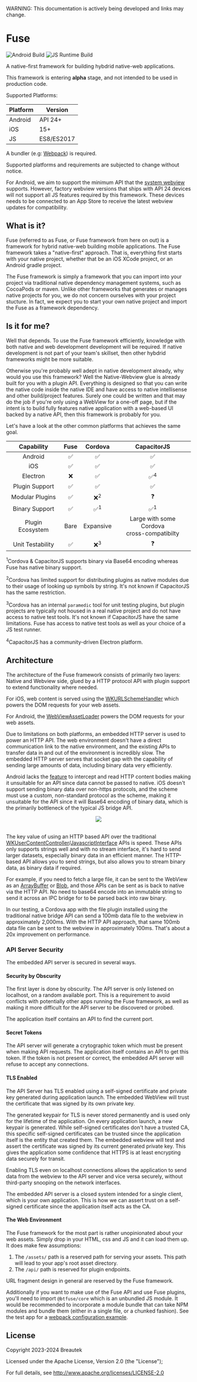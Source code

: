 
WARNING: This documentation is actively being developed and links may change.

# Fuse

![Android Build](https://github.com/btfuse/fuse-android/actions/workflows/instrumented.yml/badge.svg)
![JS Runtime Build](https://github.com/btfuse/fuse-js/actions/workflows/unit-tests.yml/badge.svg)

A native-first framework for building hybdrid native-web applications.

This framework is entering **alpha** stage, and not intended to be used in production code.

Supported Platforms:

|Platform|Version|
|---|---|
|Android|API 24+|
|iOS|15+|
|JS|ES8/ES2017|

A bundler (e.g: [Webpack](https://webpack.js.org/)) is required.

Supported platforms and requirements are subjected to change without notice.

For Android, we aim to support the minimum API that the [system webview](https://chromium.googlesource.com/chromium/src/+/refs/heads/main/build/config/android/config.gni#67) supports. However, factory webview versions that ships with API 24 devices will not support all JS features required by this framework. These devices needs to be connected to an App Store to receive the latest webview updates for compatibility.

## What is it?

Fuse (referred to as Fuse, or Fuse framework from here on out) is a framework for hybrid native-web building mobile applications.
The Fuse framework takes a "native-first" approach. That is, everything first starts with your native project, whether that be an iOS XCode project, or an Android gradle project.

The Fuse framework is simply a framework that you can import into your project via traditional native dependency management systems, such as
CocoaPods or maven. Unlike other frameworks that generates or manages native projects for you, we do not concern ourselves with your project stucture. In fact, we expect you to start your own native project and import the Fuse as a framework dependency.

## Is it for me?

Well that depends. To use the Fuse framework efficiently, knowledge with both native and web development development will be required.
If native development is not part of your team's skillset, then other hybdrid frameworks might be more suitable.

Otherwise you're probably well adept in native development already, why would you use this framework? Well the Native-Webview glue is already built for you with a plugin API. Everything is designed so that you can write the native code inside the native IDE and have access to native intellisense and other build/project features. Surely one could be written and that may do the job if you're only using a WebView for a one-off page, but if the intent is to build fully features native application with a web-based UI backed by a native API, then this framework is probably for you.

Let's have a look at the other common platforms that achieves the same goal.

|Capability|Fuse|Cordova|CapacitorJS|
|:---:|:---:|:---:|:---:|
|Android|:white_check_mark:|:white_check_mark:|:white_check_mark:
|iOS|:white_check_mark:|:white_check_mark:|:white_check_mark:|
|Electron|:x:|:white_check_mark:|:white_check_mark:<sup>4</sup>|
|Plugin Support|:white_check_mark:|:white_check_mark:|:white_check_mark:|
|Modular Plugins|:white_check_mark:|:x:<sup>2</sup>|:question:|
|Binary Support|:white_check_mark:|:white_check_mark:<sup>1</sup>|:white_check_mark:<sup>1</sup>|
|Plugin Ecosystem|Bare|Expansive|Large with some Cordova<br />cross-compatibilty
|Unit Testability|:white_check_mark:|:x:<sup>3</sup>|:question:

<sup>1</sup>Cordova & CapacitorJS supports binary via Base64 encoding whereas Fuse
has native binary support.

<sup>2</sup>Cordova has limited support for distributing plugins as native modules due to their usage of looking up symbols by string. It's not known if CapacitorJS has the same restriction.

<sup>3</sup>Cordova has an internal `paramedic` tool for unit testing plugins, but plugin projects are typically not housed in a real native project and do not have access to native test tools. It's not known if CapacitorJS have the same limitations. Fuse has access to native test tools as well as your choice of a JS test runner.

<sup>4</sup>CapacitorJS has a community-driven Electron platform.

## Architecture

The architecture of the Fuse framework consists of primarily two layers: Native and Webview side, glued by a HTTP protocol API with plugin support to extend functionality where needed.

For iOS, web content is served using the [WKURLSchemeHandler](https://developer.apple.com/documentation/webkit/wkurlschemehandler?language=objc) which powers the DOM requests for your web assets.

For Android, the [WebViewAssetLoader](https://developer.android.com/reference/androidx/webkit/WebViewAssetLoader) powers the DOM requests for your web assets.

Due to limitations on both platforms, an embedded HTTP server is used to power an HTTP API. The web environment doesn't have a direct communication link to the native environment, and the existing APIs to transfer data in and out of the environment is incredibly slow. The embedded HTTP server serves that socket gap with the capability of sending large amounts of data, including binary data very efficiently. 

Android lacks the [feature](https://issuetracker.google.com/issues/119844519) to intercept and read HTTP content bodies making it unsuitable for an API since data cannot be passed to native. iOS doesn't support sending binary data over non-https protocols, and the scheme must use a custom, non-standard protocol as the scheme, making it unsuitable for the API since it will Base64 encoding of binary data, which is the primarily bottleneck of the typical JS bridge API.

<div style="text-align: center">
    <img src="./res/architecture.jpg" />
</div>
</br />

The key value of using an HTTP based API over the traditional [WKUserContentController](https://developer.apple.com/documentation/webkit/wkusercontentcontroller)/[JavascriptInterface](https://developer.android.com/reference/android/webkit/JavascriptInterface) APIs is speed.
These APIs only supports strings well and with no stream interface, it's hard to send larger datasets, especially binary data in an efficient manner. The HTTP-based API allows you to send strings, but also allows you to stream binary data, as binary data if required.

For example, if you need to fetch a large file, it can be sent to the WebView as an [ArrayBuffer](https://developer.mozilla.org/en-US/docs/Web/JavaScript/Reference/Global_Objects/ArrayBuffer) or [Blob](https://developer.mozilla.org/en-US/docs/Web/API/Blob), and those APIs can be sent as is back to native via the HTTP API. No need to base64 encode into an immutable string to send it across an IPC bridge for to be parsed back into raw binary.

In our testing, a Cordova app with the file plugin installed using the traditional native bridge API can send a 100mb data file to the webview in approximately 2,000ms. With the HTTP API approach, that same 100mb data file can be sent to the webview in approximately 100ms. That's about a 20x improvement on performance.

### API Server Security

The embedded API server is secured in several ways.

#### Security by Obscurity

The first layer is done by obscurity. The API server is only listened on localhost, on a random available port. This is a requirement to avoid conflicts with potentially other apps running the Fuse framework, as well as making it more difficult for the API server to be discovered or probed.

The application itself contains an API to find the current port.

#### Secret Tokens

The API server will generate a crytographic token which must be present when making API requests. The application itself contains an API to get this token. If the token is not present or correct, the embedded API server will refuse to accept any connections.

#### TLS Enabled

The API Server has TLS enabled using a self-signed certificate and private key generated during application launch. The embedded WebView will trust the certificate that was signed by its own private key.

The generated keypair for TLS is never stored permanently and is used only for the lifetime of the application. On every application launch, a new keypair is generated. While self-signed certificates don't have a trusted CA, this specific self-signed certificates can be trusted since the application itself is the entity that created them. The embedded webview will test and assert the certificate was signed by its current generated private key. This gives the application some confidence that HTTPS is at least encrypting data securely for transit.

Enabling TLS even on localhost connections allows the application to send data from the webview to the API server and vice versa securely, without third-party snooping on the network interfaces.

The embedded API server is a closed system intended for a single client, which is your own application. This is how we can assert trust on a self-signed certificate since the application itself acts as the CA.

#### The Web Environment

The Fuse framework for the most part is rather unopinionated about your web assets. Simply drop in your HTML, css and JS and it can load them up. It does make few assumptions:

1. The `/assets/` path is a reserved path for serving your assets. This path will lead to your app's root asset directory.
2. The `/api/` path is reserved for plugin endpoints.

URL fragment design in general are reserved by the Fuse framework.

Additionally if you want to make use of the Fuse API and use Fuse plugins, you'll need to import `@btfuse/core` which is an unbundled JS module.
It would be recommended to incorporate a module bundle that can take NPM modules and bundle them (either in a single file, or a chunked fashion). See the test app for a [webpack configuration example](./testapp/webpack.config.js).

## License

Copyright 2023-2024 Breautek

Licensed under the Apache License, Version 2.0 (the "License");

For full details, see <a href="http://www.apache.org/licenses/LICENSE-2.0" target="_blank">http://www.apache.org/licenses/LICENSE-2.0</a>

